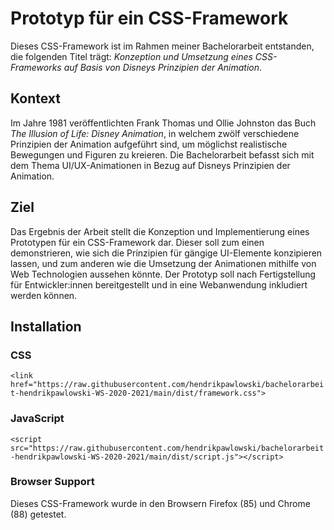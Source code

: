 # Prototyp für ein CSS-Framework

Dieses CSS-Framework ist im Rahmen meiner Bachelorarbeit entstanden, die folgenden Titel trägt: *Konzeption und Umsetzung eines CSS-Frameworks auf Basis von Disneys Prinzipien der Animation*.

## Kontext

Im Jahre 1981 veröffentlichten Frank Thomas und Ollie Johnston das Buch *The Illusion of Life: Disney Animation*, in welchem zwölf verschiedene Prinzipien der Animation aufgeführt sind, um möglichst realistische Bewegungen und Figuren zu kreieren. Die Bachelorarbeit befasst sich mit dem Thema UI/UX-Animationen in Bezug auf Disneys Prinzipien der Animation.

## Ziel

Das Ergebnis der Arbeit stellt die Konzeption und Implementierung eines Prototypen für ein CSS-Framework dar. Dieser soll zum einen demonstrieren, wie sich die Prinzipien für gängige UI-Elemente konzipieren lassen, und zum anderen wie die Umsetzung der Animationen mithilfe von Web Technologien aussehen könnte. Der Prototyp soll nach Fertigstellung für Entwickler:innen bereitgestellt und in eine Webanwendung inkludiert werden können.

## Installation

### CSS

```<link href="https://raw.githubusercontent.com/hendrikpawlowski/bachelorarbeit-hendrikpawlowski-WS-2020-2021/main/dist/framework.css">```

### JavaScript

`<script src="https://raw.githubusercontent.com/hendrikpawlowski/bachelorarbeit-hendrikpawlowski-WS-2020-2021/main/dist/script.js"></script>`

### Browser Support

Dieses CSS-Framework wurde in den Browsern Firefox (85) und Chrome (88) getestet.
